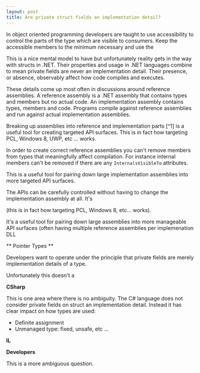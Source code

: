 ```yaml
---
layout: post
title: Are private struct fields an implementation detail?
---
```


In object oriented programming developers are taught to use accessibility to control the parts of the type which are visible to consumers.  Keep the accessible members to the minimum necessary and use the

This is a nice mental model to have but unfortunately reality gets in the way with structs in .NET.  Their properties and usage in .NET languages combine to mean private fields are never an implementation detail.  Their presence, or absence, observably affect how code compiles and executes.  

These details come up most often in discussions around reference assemblies.  A reference assembly is a .NET assembly that contains types and members but no actual code.  An implementation assembly contains types, members and code. Programs compile against reference assemblies and run against actual implementation assemblies.

Breaking up assemblies into reference and implementation parts [^1] is a useful tool for creating targeted API surfaces.  This is in fact how targeting PCL, Windows 8, UWP, etc ... works.  

In order to create correct reference assemblies you can't remove members  from types that meaningfully affect compilation.  For instance internal members can't be removed if there are any `InternalsVisibleTo` attributes.  

This is a useful tool for pairing down large implementation assemblies into more targeted API surfaces.  

The APIs can be carefully controlled without having to change the implementation assembly at all.  It's



 (this is in fact how targeting PCL, Windows 8, etc... works).  

It's a useful tool for pairing down large assemblies into more manageable API surfaces (often having multiple reference assemblies per implemenation DLL


** Pointer Types **



Developers want to operate under the principle that private fields are merely implementation details of a type.  

Unfortunately this doesn't a


**CSharp**

This is one area where there is no ambiguity.  The C# language does not consider private fields on struct an implementation detail.  Instead it has clear impact on how types are used:

- Definite assignment
- Unmanaged type: fixed, unsafe, etc ...

**IL**



**Developers**

This is a more ambiguous question.
